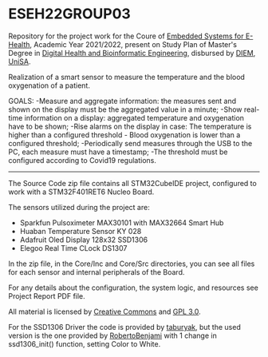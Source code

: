 # ESEH22GROUP03
Repository for the project work for the Coure of [Embedded Systems for E-Health](https://corsi.unisa.it/digital-health-and-bioinformatic-engineering/en/teaching/course-units?anno=2021&id=515158), Academic Year 2021/2022, present on Study Plan of Master's Degree in [Digital Health and Bioinformatic Engineering](https://corsi.unisa.it/digital-health-and-bioinformatic-engineering/en), disbursed by [DIEM](https://www.diem.unisa.it/en), [UniSA](https://web.unisa.it/en).

Realization of a smart sensor to measure the temperature and the blood oxygenation of a patient. 

GOALS:
-Measure and aggregate information: the measures sent and shown on the display must be the aggregated value in a minute;
-Show real-time information on a display: aggregated temperature and oxygenation have to be shown;
-Rise alarms on the display in case:
The temperature is higher than a configured threshold -
Blood oxygenation is lower than a configured threshold;
-Periodically send measures through the USB to the PC, each measure must have a timestamp;
-The threshold must be configured according to Covid19 regulations.
_________________________________________________________________________________________________________________________________________________________________________

The Source Code zip file contains all STM32CubeIDE project, configured to work with a STM32F401RET6 Nucleo Board.

The sensors utilized during the project are:
- Sparkfun Pulsoximeter MAX30101 with MAX32664 Smart Hub
- Huaban Temperature Sensor KY 028
- Adafruit Oled Display 128x32 SSD1306
- Elegoo Real Time CLock DS1307

In the zip file, in the Core/Inc and Core/Src directories, you can see all files for each sensor and internal peripherals of the Board.

For any details about the configuration, the system logic, and resources see Project Report PDF file.

All material is licensed by [Creative Commons](https://creativecommons.org/licenses/by-nc-sa/4.0/legalcode) and [GPL 3.0](https://www.gnu.org/licenses/gpl-3.0.txt).

For the SSD1306 Driver the code is provided by [taburyak](https://github.com/taburyak/STM32_OLED_SSD1306_HAL_DMA), but the used version is the one provided by [RobertoBenjami](https://github.com/RobertoBenjami/stm32_ssd1306_i2c_dma_hal) with 1 change in ssd1306_init() function, setting Color to White. 
